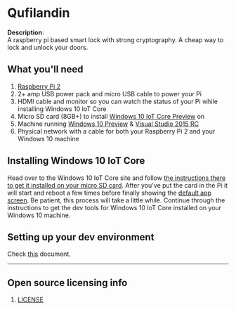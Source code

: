 # Qufilandin

**Description**:  
A raspberry pi based smart lock with strong cryptography. A cheap way to lock and unlock your doors.

## What you'll need
1. [Raspberry Pi 2](https://www.raspberrypi.org/products/raspberry-pi-2-model-b/)
2. 2+ amp USB power pack and micro USB cable to power your Pi
3. HDMI cable and monitor so you can watch the status of your Pi while installing Windows 10 IoT Core
4. Micro SD card (8GB+) to install [Windows 10 IoT Core Preview](https://dev.windows.com/iot) on
5. Machine running [Windows 10 Preview](http://windowsinsider.com) & [Visual Studio 2015 RC](http://visualstudio.com/)
6. Physical network with a cable for both your Raspberry Pi 2 and your Windows 10 machine

## Installing Windows 10 IoT Core
Head over to the Windows 10 IoT Core site and follow [the instructions there to get it installed on your micro SD card](http://ms-iot.github.io/content/en-US/win10/SetupRPI.htm). After you've put the card in the Pi it will start and reboot a few times before finally showing the [default app screen](http://ms-iot.github.io/content/images/DefaultAppRpi2.png). Be patient, this process will take a little while. Continue through the instructions to get the dev tools for Windows 10 IoT Core installed on your Windows 10 machine.

## Setting up your dev environment
Check [this](https://github.com/DamianEdwards/PiDnx/blob/master/README.md) document.

----

## Open source licensing info
1. [LICENSE](LICENSE)

